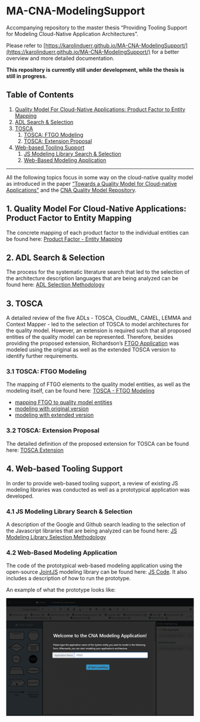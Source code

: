 # MA-CNA-ModelingSupport
Accompanying repository to the master thesis “Providing Tooling Support for Modeling Cloud-Native Application Architectures”.

Please refer to [https://karolinduerr.github.io/MA-CNA-ModelingSupport/](https://karolinduerr.github.io/MA-CNA-ModelingSupport/) for a better overview and more detailed documentation.

__This repository is currently still under development, while the thesis is still in progress.__

## Table of Contents

1. [Quality Model For Cloud-Native Applications: Product Factor to Entity Mapping](#product-factor-to-entity-mapping)
2. [ADL Search & Selection](#adl-search-and-selection)
3. [TOSCA](#3-tosca)
    1. [TOSCA: FTGO Modeling](#tosca-ftgo-modeling)
    2. [TOSCA: Extension Proposal](#tosca-extension-proposal)
4. [Web-based Tooling Support](#4-web-based-tooling-support)
    1. [JS Modeling Library Search & Selection](#41-js-modeling-library-search-and-selection)
    2. [Web-Based Modeling Application](#42-web-based-modeling-application)

---------------------------------------------------------

All the following topics focus in some way on the cloud-native quality model as introduced in the paper [“Towards a Quality Model for Cloud-native Applications”](https://doi.org/10.1007/978-3-031-04718-3_7) and the [CNA Quality Model Repository](https://github.com/r0light/cna-quality-model/tree/0.1).

## <a name="product-factor-to-entity-mapping">1. Quality Model For Cloud-Native Applications: Product Factor to Entity Mapping</a>

The concrete mapping of each product factor to the individual entities can be found here: [Product Factor - Entity Mapping](CNA_QualityModel_Entities/ProductFactor_Entity_Mapping.md)


## <a name="adl-search-and-selection">2. ADL Search & Selection</a>

The process for the systematic literature search that led to the selection of the architecture description languages that are being analyzed can be found here: [ADL Selection Methodology](ADL_Literature_Search/README.md)


## 3. TOSCA

A detailed review of the five ADLs - TOSCA, CloudML, CAMEL, LEMMA and Context Mapper - led to the selection of TOSCA to model architectures for the quality model. However, an extension is required such that all proposed entities of the quality model can be represented. Therefore, besides providing the proposed extension, Richardson’s [FTGO Application]( https://github.com/microservices-patterns/ftgo-application) was modeled using the original as well as the extended TOSCA version to identify further requirements.   

### 3.1 <a name="tosca-ftgo-modeling">TOSCA: FTGO Modeling</a>

The mapping of FTGO elements to the quality model entities, as well as the modeling itself, can be found here: [TOSCA - FTGO Modeling](TOSCA_Modeling_FTGO)

- [mapping FTGO to quality model entities](TOSCA_Modeling_FTGO/README.md)
- [modeling with original version](TOSCA_Modeling_FTGO/Using_original_TOSCA)
- [modeling with extended version](TOSCA_Modeling_FTGO/Using_extended_TOSCA)

### 3.2 <a name="tosca-extension-proposal">TOSCA: Extension Proposal</a>

The detailed definition of the proposed extension for TOSCA can be found here: [TOSCA Extension](TOSCA_Extension/README.md)


## 4. Web-based Tooling Support

In order to provide web-based tooling support, a review of existing JS modeling libraries was conducted as well as a prototypical application was developed.

### <a name="41-js-modeling-library-search-and-selection">4.1 JS Modeling Library Search & Selection</a>

A description of the Google and Github search leading to the selection of the Javascript libraries that are being analyzed can be found here: [JS Modeling Library Selection Methodology](Modeling_Framework_Search/README.md)

### 4.2 Web-Based Modeling Application

The code of the prototypical web-based modeling application using the open-source [JointJS](https://www.jointjs.com/) modeling library can be found here: [JS Code](Modeling_WebApp). It also includes a description of how to run the prototype.

An example of what the prototype looks like:

![Overview First Literature Search](images/Prototype_Modeling_App.svg)
